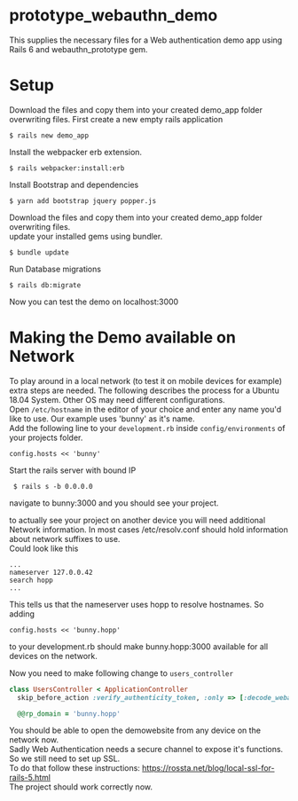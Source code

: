 # prototype_webauthn_demo
This supplies the necessary files for a Web authentication demo app using Rails 6 and webauthn_prototype gem.

# Setup
Download the files and copy them into your created demo_app folder overwriting files.
First create a new empty rails application
```
$ rails new demo_app
```
Install the webpacker erb extension.
```
$ rails webpacker:install:erb
```
Install Bootstrap and dependencies
```
$ yarn add bootstrap jquery popper.js
```
Download the files and copy them into your created demo_app folder overwriting files.\
update your installed gems using bundler.
```
$ bundle update
```
Run Database migrations
```
$ rails db:migrate
```
Now you can test the demo on localhost:3000

# Making the Demo available on Network

To play around in a local network (to test it on mobile devices for example) extra steps are needed. The following describes the process for a Ubuntu 18.04 System. Other OS may need different configurations.\
Open ```/etc/hostname``` in the editor of your choice and enter any name you'd like to use. Our example uses 'bunny' as it's name.\
Add the following line to your ```development.rb``` inside ```config/environments``` of your projects folder.
```
config.hosts << 'bunny'
```
Start the rails server with bound IP
```
 $ rails s -b 0.0.0.0
```
navigate to bunny:3000 and you should see your project.

to actually see your project on another device you will need additional Network information. In most cases /etc/resolv.conf should hold information about network suffixes to use.\
Could look like this
```
...
nameserver 127.0.0.42
search hopp
...
```
This tells us that the nameserver uses hopp to resolve hostnames. So adding 
```
config.hosts << 'bunny.hopp'
```
to your development.rb should make bunny.hopp:3000 available for all devices on the network.

Now you need to make following change to ```users_controller```
```ruby
class UsersController < ApplicationController
  skip_before_action :verify_authenticity_token, :only => [:decode_webauthn_response]

  @@rp_domain = 'bunny.hopp'
```
You should be able to open the demowebsite from any device on the network now.\
Sadly Web Authentication needs a secure channel to expose it's functions. So we still need to set up SSL.\
To do that follow these instructions: https://rossta.net/blog/local-ssl-for-rails-5.html \
The project should work correctly now.

